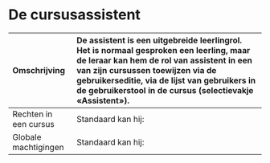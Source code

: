 # De cursusassistent

| Omschrijving | De assistent is een uitgebreide leerlingrol. Het is normaal gesproken een leerling, maar de leraar kan hem de rol van assistent in een van zijn cursussen toewijzen via de gebruikerseditie, via de lijst van gebruikers in de gebruikerstool in de cursus \(selectievakje «Assistent»\). |
| :--- | :--- |
| Rechten in een cursus | Standaard kan hij: |
| Globale machtigingen | Standaard kan hij: |

